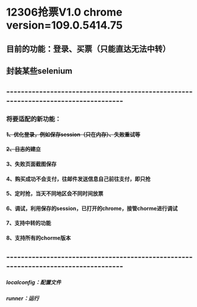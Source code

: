 # 12306抢票V1.0 chrome version=109.0.5414.75
## 目前的功能：登录、买票（只能直达无法中转）
## 封装某些selenium
## -----------------------------------------------------------------------------------
### 将要适配的新功能： 
#### ~~1、优化登录，例如保存session（只在内存）、失败重试等~~
#### ~~2、日志的建立~~
#### 3、失败页面截图保存
#### 4、购买成功不会支付，往邮件发送信息自己前往支付，即只抢
#### 5、定时抢，当天不同地区会不同时间放票
#### 6、调试，利用保存的session，已打开的chrome，接管chorme进行调试
#### 7、支持中转的功能
#### 8、支持所有的chorme版本
## -----------------------------------------------------------------------------------
##### localconfig：配置文件
##### runner：运行
